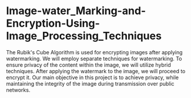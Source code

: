 # Image-water_Marking-and-Encryption-Using-Image_Processing_Techniques

The Rubik's Cube Algorithm is used for encrypting images after applying watermarking. We will employ separate techniques for watermarking. To ensure privacy of the content within the image, we will utilize hybrid techniques. After applying the watermark to the image, we will proceed to encrypt it. Our main objective in this project is to achieve privacy, while maintaining the integrity of the image during transmission over public networks.
